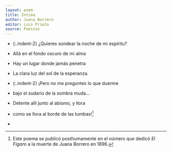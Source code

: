 ```yaml
---
layout: poem
title: Íntima
author: Juana Borrero
editor: Luis Prieto 
source: Poesías
---
```


- {:.indent-2} ¿Quieres sondear la noche de mi espíritu? 
- Allá en el fondo oscuro de mi alma
- Hay un lugar donde jamás penetra
- La clara luz del sol de la esperanza.

- {:.indent-2} ¡Pero no me preguntes lo que duerme
- bajo el sudario de la sombra muda...
- Detente allí junto al abismo, y llora
- como se llora al borde de las tumbas![^fn1]

- [^fn1]: Este poema se publicó posthumamente en el número que dedicó _El Fígaro_ a la muerte de Juana Borrero en 1896. 

